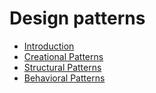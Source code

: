 # Design patterns

- [Introduction](design-patterns/intro.md)
- [Creational Patterns](design-patterns/creational.md)
- [Structural Patterns](design-patterns/structural.md)
- [Behavioral Patterns](design-patterns/behavioral.md)


